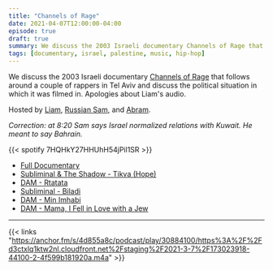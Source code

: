 ```yaml
---
title: "Channels of Rage"
date: 2021-04-07T12:00:00-04:00
episode: true
draft: true
summary: We discuss the 2003 Israeli documentary Channels of Rage that follows around a couple of rappers in Tel Aviv and discuss the political situation in which it was filmed in.
tags: [documentary, israel, palestine, music, hip-hop]
---
```


We discuss the 2003 Israeli documentary [Channels of Rage](https://letterboxd.com/film/channels-of-rage/) that follows around a couple of rappers in Tel Aviv and discuss the political situation in which it was filmed in. Apologies about Liam's audio.

Hosted by [Liam](https://twitter.com/LegoRacers2), [Russian Sam](https://twitter.com/OverproducedPMC), and [Abram](https://twitter.com/abnormcore).

_Correction: at 8:20 Sam says Israel normalized relations with Kuwait. He meant to say Bahrain._

{{< spotify 7HQHkY27HHUhH54jPil1SR >}}

- [Full Documentary](https://www.youtube.com/watch?v=wWDnUeF9xk4)
- [Subliminal & The Shadow - Tikva (Hope)](https://www.youtube.com/watch?v=hybBJ0InVSA)
- [DAM - Rtatata](https://www.youtube.com/watch?v=T8sPk4E5Dug)
- [Subliminal - Biladi](https://www.youtube.com/watch?v=26CeXRrfNdU)
- [DAM - Min Imhabi](https://www.youtube.com/watch?v=fR1jCY-i5fc)
- [DAM - Mama, I Fell in Love with a Jew](https://www.youtube.com/watch?v=7zxX_yWM2us)

---

{{< links "https://anchor.fm/s/4d855a8c/podcast/play/30884100/https%3A%2F%2Fd3ctxlq1ktw2nl.cloudfront.net%2Fstaging%2F2021-3-7%2F173023918-44100-2-4f599b181920a.m4a" >}}
